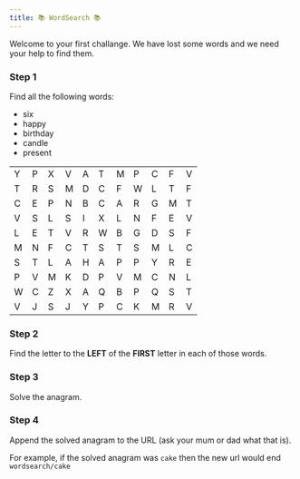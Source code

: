 ```yaml
---
title: 📚 WordSearch 📚
---
```


Welcome to your first challange. We have lost some words and
we need your help to find them.

### Step 1

Find all the following words:

- six
- happy
- birthday
- candle
- present

| | | | | | | | | | | |
|-|-|-|-|-|-|-|-|-|-|-|
|Y|P|X|V|A|T|M|P|C|F|V|
|T|R|S|M|D|C|F|W|L|T|F|
|C|E|P|N|B|C|A|R|G|M|T|
|V|S|L|S|I|X|L|N|F|E|V|
|L|E|T|V|R|W|B|G|D|S|F|
|M|N|F|C|T|S|T|S|M|L|C|
|S|T|L|A|H|A|P|P|Y|R|E|
|P|V|M|K|D|P|V|M|C|N|L|
|W|C|Z|X|A|Q|B|P|Q|S|T|
|V|J|S|J|Y|P|C|K|M|R|V|


### Step 2

Find the letter to the **LEFT** of the **FIRST** letter in each of those words.


### Step 3

Solve the anagram.


### Step 4

Append the solved anagram to the URL (ask your mum or dad what that is).

For example, if the solved anagram was `cake` then the new url would end `wordsearch/cake`
